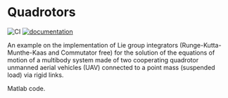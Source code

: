 # Quadrotors

![CI](https://github.com/LeoneAndrea/Quadrotors/workflows/CI/badge.svg)
[![documentation](https://img.shields.io/badge/docs-passing-<COLOR>.svg)](https://LeoneAndrea.github.io/Quadrotors/)

An example on the implementation of Lie group integrators (Runge-Kutta-Munthe-Kaas and Commutator free) for the solution of the equations of motion of a multibody system made of two cooperating quadrotor unmanned aerial vehicles (UAV) connected to a point mass (suspended load) via rigid links.

Matlab code.
